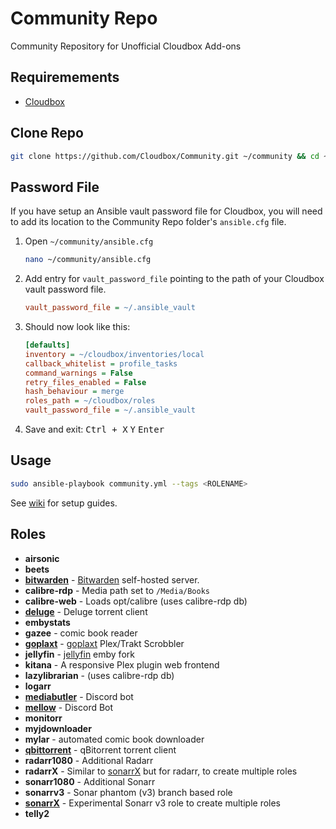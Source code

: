 # Community Repo

Community Repository for Unofficial Cloudbox Add-ons

## Requiremements

- [Cloudbox](https://github.com/Cloudbox/Cloudbox/)


## Clone Repo

```bash
git clone https://github.com/Cloudbox/Community.git ~/community && cd ~/community && cp -n ansible.cfg.default ansible.cfg && cp -n settings.yml.sample settings.yml
```

## Password File

If you have setup an Ansible vault password file for Cloudbox, you will need to add its location to the Community Repo folder's `ansible.cfg` file.

1. Open `~/community/ansible.cfg`

   ```bash
   nano ~/community/ansible.cfg
   ```

2. Add entry for `vault_password_file` pointing to the path of your Cloudbox vault password file.

   ```ini
   vault_password_file = ~/.ansible_vault
   ```

3. Should now look like this:

   ```ini
   [defaults]
   inventory = ~/cloudbox/inventories/local
   callback_whitelist = profile_tasks
   command_warnings = False
   retry_files_enabled = False
   hash_behaviour = merge
   roles_path = ~/cloudbox/roles
   vault_password_file = ~/.ansible_vault
   ```

1. Save and exit: <kbd class="platform-all">Ctrl + X</kbd> <kbd class="platform-all">Y</kbd> <kbd class="platform-all">Enter</kbd>


## Usage

```bash
sudo ansible-playbook community.yml --tags <ROLENAME>
```

See [wiki](https://github.com/Cloudbox/Community/wiki) for setup guides.


## Roles

- **airsonic**
- **beets**
- **[bitwarden](../../wiki/Bitwarden)** - [Bitwarden](https://bitwarden.com/) self-hosted server.
- **calibre-rdp** - Media path set to `/Media/Books`
- **calibre-web** - Loads opt/calibre  (uses calibre-rdp db)
- **[deluge](../../wiki/Deluge)** - Deluge torrent client
- **embystats**
- **gazee** - comic book reader
- **[goplaxt](../../wiki/Goplaxt)** - [goplaxt](https://github.com/XanderStrike/goplaxt) Plex/Trakt Scrobbler
- **jellyfin** - [jellyfin](https://github.com/jellyfin/jellyfin) emby fork
- **kitana** - A responsive Plex plugin web frontend
- **lazylibrarian** - (uses calibre-rdp db)
- **logarr**
- **[mediabutler](../../wiki/Mediabutler)** - Discord bot
- **[mellow](../../wiki/Mellow-Discord-Bot)** - Discord Bot
- **monitorr**
- **myjdownloader**
- **mylar** - automated comic book downloader
- **[qbittorrent](../../wiki/qBitorrent)** - qBitorrent torrent client
- **radarr1080** - Additional Radarr
- **radarrX** - Similar to [sonarrX](../../wiki/SonarrX) but for radarr, to create multiple roles
- **sonarr1080** - Additional Sonarr
- **sonarrv3** - Sonar phantom (v3) branch based role
- **[sonarrX](../../wiki/SonarrX)** - Experimental Sonarr v3 role to create multiple roles
- **telly2**

